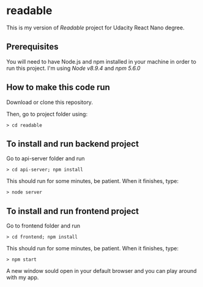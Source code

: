 # readable
This is my version of *Readable* project for Udacity React Nano degree.


## Prerequisites

You will need to have Node.js and npm installed in your machine in order to run this project.
I'm using *Node v8.9.4* and *npm 5.6.0*

## How to make this code run

Download or clone this repository.

Then, go to project folder using:

```
> cd readable
```

## To install and run backend project

Go to api-server folder and run

```
> cd api-server; npm install
```

This should run for some minutes, be patient. When it finishes, type:

```
> node server
```

## To install and run frontend project

Go to frontend folder and run

```
> cd frontend; npm install
```

This should run for some minutes, be patient. When it finishes, type:

```
> npm start
```

A new window sould open in your default browser and you can play around with my app.

